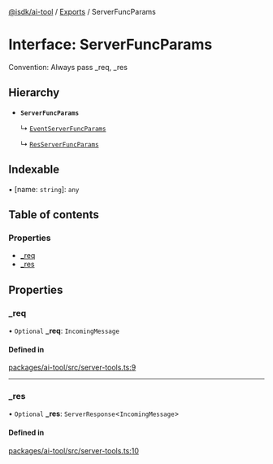 [@isdk/ai-tool](../README.md) / [Exports](../modules.md) / ServerFuncParams

# Interface: ServerFuncParams

Convention: Always pass _req, _res

## Hierarchy

- **`ServerFuncParams`**

  ↳ [`EventServerFuncParams`](EventServerFuncParams.md)

  ↳ [`ResServerFuncParams`](ResServerFuncParams.md)

## Indexable

▪ [name: `string`]: `any`

## Table of contents

### Properties

- [\_req](ServerFuncParams.md#_req)
- [\_res](ServerFuncParams.md#_res)

## Properties

### \_req

• `Optional` **\_req**: `IncomingMessage`

#### Defined in

[packages/ai-tool/src/server-tools.ts:9](https://github.com/isdk/ai-tool.js/blob/5ff3a34d9852a051d1821b3c3de867a8271c1404/src/server-tools.ts#L9)

___

### \_res

• `Optional` **\_res**: `ServerResponse`\<`IncomingMessage`\>

#### Defined in

[packages/ai-tool/src/server-tools.ts:10](https://github.com/isdk/ai-tool.js/blob/5ff3a34d9852a051d1821b3c3de867a8271c1404/src/server-tools.ts#L10)

